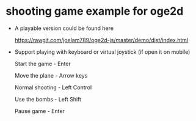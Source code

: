 # shooting game example for oge2d

- A playable version could be found here

  https://rawgit.com/joelam789/oge2d-js/master/demo/dist/index.html

- Support playing with keyboard or virtual joystick (if open it on mobile)

  Start the game - Enter

  Move the plane - Arrow keys

  Normal shooting - Left Control

  Use the bombs - Left Shift

  Pause game - Enter

